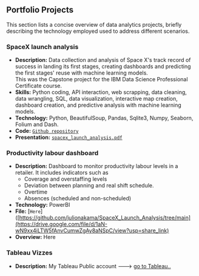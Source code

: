 ## Portfolio Projects

This section lists a concise overview of data analytics projects, briefly describing the technology employed used to address different scenarios.

### SpaceX launch analysis

- **Description:** Data collection and analysis of Space X's track record of success in landing its first stages, creating dashboards and predicting the first stages' reuse with machine learning models.  
This was the Capstone project for the IBM Data Science Professional Certificate course.  
- **Skills:** Python coding, API interaction, web scrapping, data cleaning, data wrangling, SQL, data visualization, interactive map creation, dashboard creation, and predictive analysis with machine learning models.  
- **Technology:** Python, BeautifulSoup, Pandas, Sqlite3, Numpy, Seaborn, Folium and Dash.  
- **Code:** [`Github repository`](https://github.com/julionakama/SpaceX_Launch_Analysis/tree/main)  
- **Presentation:** [`spacex_launch_analysis.pdf`](https://github.com/julionakama/SpaceX_Launch_Analysis/blob/main/Presentation_Winning_Space_Race_with_Data%20Science.pdf)  


### Productivity labour dashboard

- **Description:** Dashboard to monitor productivity labour levels in a retailer. It includes indicators such as 
  - Coverage and overstaffing levels
  - Deviation between planning and real shift schedule.
  - Overtime
  - Absences (scheduled and non-scheduled)
- **Technology:** PowerBI  
- **File:** [`Here`]([https://github.com/julionakama/SpaceX_Launch_Analysis/tree/main](https://drive.google.com/file/d/1aN-wN9xx4iLTW5fAnvCumwZgAy8aNSpC/view?usp=share_link)
- **Overview:** Here


### Tableau Vizzes

- **Description:** My Tableau Public account ---> [go to Tableau..](https://public.tableau.com/app/profile/julio.nakama)  



